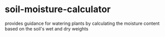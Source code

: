 # soil-moisture-calculator
provides guidance for watering plants by calculating the moisture content based on the soil's wet and dry weights  
